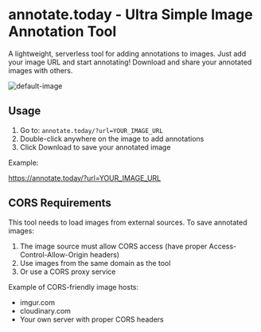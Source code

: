 # annotate.today - Ultra Simple Image Annotation Tool

A lightweight, serverless tool for adding annotations to images. Just add your image URL and start annotating! Download and share your annotated images with others.

![default-image](https://github.com/user-attachments/assets/00b3c2ca-c3a7-449b-b2d1-5e088457d204)

## Usage

1. Go to: `annotate.today/?url=YOUR_IMAGE_URL`
2. Double-click anywhere on the image to add annotations
3. Click Download to save your annotated image

Example:

https://annotate.today/?url=YOUR_IMAGE_URL

## CORS Requirements

This tool needs to load images from external sources. To save annotated images:

1. The image source must allow CORS access (have proper Access-Control-Allow-Origin headers)
2. Use images from the same domain as the tool
3. Or use a CORS proxy service

Example of CORS-friendly image hosts:
- imgur.com
- cloudinary.com
- Your own server with proper CORS headers
